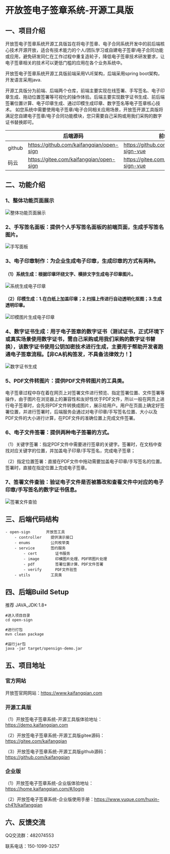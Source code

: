 # 开放签电子签章系统-开源工具版

## 一、项目介绍

开放签电子签章系统开源工具版旨在将电子签章、电子合同系统开发中的前后端核心技术开源开放，适合有技术能力的个人/团队学习或自建电子签章\电子合同功能或应用，避免研发同仁在工作过程中重复造轮子，降低电子签章技术研发要求，让电子签章相关的技术可以更低门槛的应用在各个业务系统中。

开放签电子签章系统开源工具版前端采用VUE架构，后端采用spring boot架构，开发语言采用java.

开源工具版分为前端、后端两个仓库，前端主要实现在线签署、手写签名、电子印章生成、拖动位置签署等可视化的操作体验。后端主要实现数字证书生成、前后端签署位置计算、电子印章生成、通过印模生成印章、数字签名等电子签章核心技术。
如您系统中需要使用电子签章/电子合同相关应用场景，开放签开源工具版将满足您自建电子签章/电子合同功能模块，您只需要自己采购或用我们采购的数字证书替换即可。

|       |   后端源码  |   前端源码  |
|-------|--- | --- |
| github |  https://github.com/kaifangqian/open-sign   |  https://github.com/kaifangqian/open-sign-vue  |
| 码云    |  https://gitee.com/kaifangqian/open-sign   |  https://gitee.com/kaifangqian/open-sign-vue  |

## 二、功能介绍
### 1、整体功能页面展示
![整体功能页面展示](./docs/images/product.png)

### 2、手写签名面板：提供个人手写签名面板的前端页面，生成手写签名图片。
![手写面板](./docs/images/signature.png)

### 3、电子印章制作：为企业生成电子印章，生成印章的方式有两种。
#### （1）系统生成：根据印章环绕文字、横排文字生成电子印章图片。
![系统生成电子印章](./docs/images/seal-template.png)

#### （2）印模生成：1.在白纸上加盖印章；2.扫描上传进行自动透明化抠图；3.生成透明印章。
![印模图片生成电子印章](./docs/images/seal-ym.png)

### 4、数字证书生成：用于电子签章的数字证书（测试证书，正式环境下或真实场景使用数字证书，需自己采购或用我们采购的数字证书替换），该数字证书使用公钥加密技术进行生成，主要用于帮助开发者跑通电子签章流程。【非CA机构签发，不具备法律效力！】
![数字证书生成](./docs/images/pdf-cert.png)
### 5、PDF文件转图片：提供PDF文件转图片的工具类。
电子签章过程中存在着在网页上对签署文件进行预览、指定签署位置、文件签署等操作，由于图片在浏览器上的兼容性和友好性优于PDF文件，所以一般在网页上进行电子签章时，会先将PDF文件转换成图片，展示给用户。用户在页面上确定好签署位置，并进行签署时，后端服务会通过对电子印章/手写签名位置、大小以及PDF文件的大小进行计算，在PDF文件的准确位置上完成文件签署。

### 6、电子文件签署：提供两种电子签署的方式。
（1）关键字签署：指定PDF文件中需要进行签章的关键字。签署时，在文档中查找对应关键字的位置，并加盖电子印章/手写签名，完成电子签章；

（2）指定位置签署：直接在PDF文件中拖动需要加盖电子印章/手写签名的位置。签署时，直接在指定位置上完成电子签章。


### 7、签署文件查验：验证电子文件是否被篡改和查看文件中对应的电子印章/手写签名的数字证书信息。
![签署文件查验](./docs/images/verify.png)

## 三、后端代码结构

```
- open-sign       开放签工具
    - controller    提供演示接口
    - enums         公共枚举类
    - service       签约服务
        - cert        证书服务
        - image       印模图片处理、PDF转图片处理
        - pdf         签署位置计算、PDF文件签署
        - verify      PDF文件验签
    - utils         工具类
```


## 四、后端Build Setup
推荐 JAVA_JDK:1.8+
```
#进入项目目录
cd open-sign

#进行打包
mvn clean package

#运行jar包
java -jar target/opensign-demo.jar
```


## 五、项目地址

### 官方网站

开放签官网网站：https://www.kaifangqian.com

### 开源工具版
（1）开放签电子签章系统-开源工具版体验地址：https://demo.kaifangqian.com

（2）开放签电子签章系统-开源工具版gitee源码：https://gitee.com/kaifangqian

（3）开放签电子签章系统-开源工具版github源码：https://github.com/kaifangqian

### 企业版
（1）开放签电子签章系统-企业版体验地址：https://home.kaifangqian.com/#/login

（2）开放签电子签章系统-企业版使用手册：https://www.yuque.com/huxin-ch41t/kaifangqian



## 六、反馈交流
QQ交流群：482074553

联系电话：150-1099-3257




